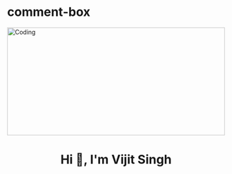 # comment-box

<img align="center" alt="Coding" width="100%" height="250px" src="https://drive.google.com/file/d/1gxeULlfzuEIuSfBSZFtMpViy2fs2wt-d/view?usp=downloading" />

<h1 align="center">Hi 👋, I'm Vijit Singh</h1>
